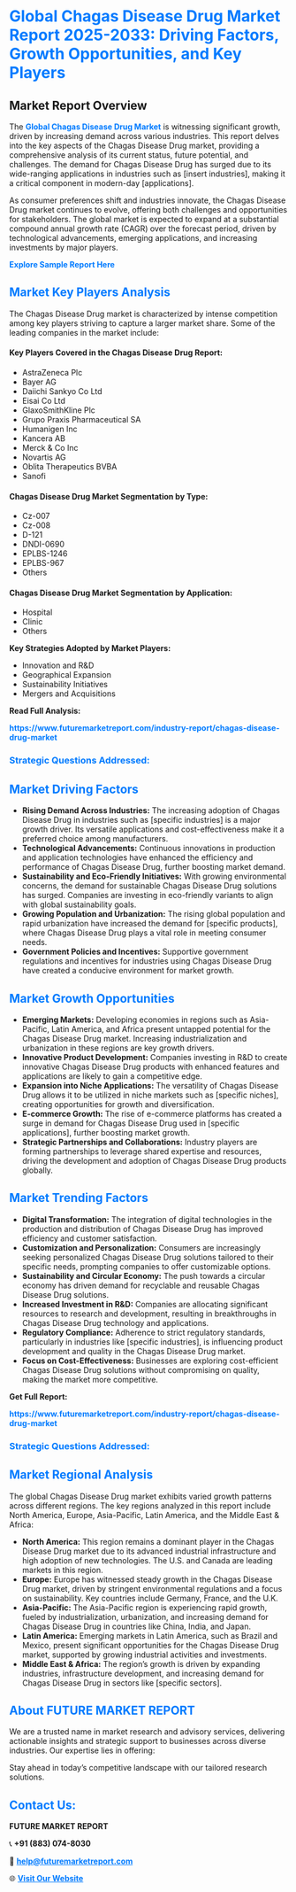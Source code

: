 <h1 style="color: #007BFF;">Global Chagas Disease Drug Market Report 2025-2033: Driving Factors, Growth Opportunities, and Key Players</h1>

<section id="overview">
<h2>Market Report Overview</h2>
<p>The <a href="https://www.futuremarketreport.com/industry-report/chagas-disease-drug-market" style="color: #007BFF; text-decoration: none;"><strong>Global Chagas Disease Drug Market</strong></a> is witnessing significant growth, driven by increasing demand across various industries. This report delves into the key aspects of the Chagas Disease Drug market, providing a comprehensive analysis of its current status, future potential, and challenges. The demand for Chagas Disease Drug has surged due to its wide-ranging applications in industries such as [insert industries], making it a critical component in modern-day [applications].</p>
<p>As consumer preferences shift and industries innovate, the Chagas Disease Drug market continues to evolve, offering both challenges and opportunities for stakeholders. The global market is expected to expand at a substantial compound annual growth rate (CAGR) over the forecast period, driven by technological advancements, emerging applications, and increasing investments by major players.</p>
</section>

<section id="overview">
<p><a href="https://www.futuremarketreport.com/request-sample/reportId=54539" style="color: #007BFF; text-decoration: none;"><strong>Explore Sample Report Here</strong></a></p>
</section>

<section id="key-players">
<h2 style="color: #007BFF;">Market Key Players Analysis</h2>
<p>The Chagas Disease Drug market is characterized by intense competition among key players striving to capture a larger market share. Some of the leading companies in the market include:</p>
<h4>Key Players Covered in the Chagas Disease Drug Report:</h4>
<ul><li>AstraZeneca Plc</li><li>Bayer AG</li><li>Daiichi Sankyo Co Ltd</li><li>Eisai Co Ltd</li><li>GlaxoSmithKline Plc</li><li>Grupo Praxis Pharmaceutical SA</li><li>Humanigen Inc</li><li>Kancera AB</li><li>Merck &amp; Co Inc</li><li>Novartis AG</li><li>Oblita Therapeutics BVBA</li><li>Sanofi</li></ul>
<h4>Chagas Disease Drug Market Segmentation by Type:</h4>
<ul><li>Cz-007</li><li>Cz-008</li><li>D-121</li><li>DNDI-0690</li><li>EPLBS-1246</li><li>EPLBS-967</li><li>Others</li></ul>

<h4>Chagas Disease Drug Market Segmentation by Application:</h4>
<ul><li>Hospital</li><li>Clinic</li><li>Others</li></ul>
<p><strong>Key Strategies Adopted by Market Players:</strong></p>
<ul>
<li>Innovation and R&D</li>
<li>Geographical Expansion</li>
<li>Sustainability Initiatives</li>
<li>Mergers and Acquisitions</li>
</ul>
</section>

<section>
<p><strong>Read Full Analysis: </strong></p><a href="https://www.futuremarketreport.com/industry-report/chagas-disease-drug-market" style="color: #007BFF; text-decoration: none;"><strong>https://www.futuremarketreport.com/industry-report/chagas-disease-drug-market</strong></a>
<h3 style="color: #007BFF;">Strategic Questions Addressed:</h3>
</section>

<section id="driving-factors">
<h2 style="color: #007BFF;">Market Driving Factors</h2>
<ul>
<li><strong>Rising Demand Across Industries:</strong> The increasing adoption of Chagas Disease Drug in industries such as [specific industries] is a major growth driver. Its versatile applications and cost-effectiveness make it a preferred choice among manufacturers.</li>
<li><strong>Technological Advancements:</strong> Continuous innovations in production and application technologies have enhanced the efficiency and performance of Chagas Disease Drug, further boosting market demand.</li>
<li><strong>Sustainability and Eco-Friendly Initiatives:</strong> With growing environmental concerns, the demand for sustainable Chagas Disease Drug solutions has surged. Companies are investing in eco-friendly variants to align with global sustainability goals.</li>
<li><strong>Growing Population and Urbanization:</strong> The rising global population and rapid urbanization have increased the demand for [specific products], where Chagas Disease Drug plays a vital role in meeting consumer needs.</li>
<li><strong>Government Policies and Incentives:</strong> Supportive government regulations and incentives for industries using Chagas Disease Drug have created a conducive environment for market growth.</li>
</ul>
</section>

<section id="growth-opportunities">
<h2 style="color: #007BFF;">Market Growth Opportunities</h2>
<ul>
<li><strong>Emerging Markets:</strong> Developing economies in regions such as Asia-Pacific, Latin America, and Africa present untapped potential for the Chagas Disease Drug market. Increasing industrialization and urbanization in these regions are key growth drivers.</li>
<li><strong>Innovative Product Development:</strong> Companies investing in R&D to create innovative Chagas Disease Drug products with enhanced features and applications are likely to gain a competitive edge.</li>
<li><strong>Expansion into Niche Applications:</strong> The versatility of Chagas Disease Drug allows it to be utilized in niche markets such as [specific niches], creating opportunities for growth and diversification.</li>
<li><strong>E-commerce Growth:</strong> The rise of e-commerce platforms has created a surge in demand for Chagas Disease Drug used in [specific applications], further boosting market growth.</li>
<li><strong>Strategic Partnerships and Collaborations:</strong> Industry players are forming partnerships to leverage shared expertise and resources, driving the development and adoption of Chagas Disease Drug products globally.</li>
</ul>
</section>

<section id="trending-factors">
<h2 style="color: #007BFF;">Market Trending Factors</h2>
<ul>
<li><strong>Digital Transformation:</strong> The integration of digital technologies in the production and distribution of Chagas Disease Drug has improved efficiency and customer satisfaction.</li>
<li><strong>Customization and Personalization:</strong> Consumers are increasingly seeking personalized Chagas Disease Drug solutions tailored to their specific needs, prompting companies to offer customizable options.</li>
<li><strong>Sustainability and Circular Economy:</strong> The push towards a circular economy has driven demand for recyclable and reusable Chagas Disease Drug solutions.</li>
<li><strong>Increased Investment in R&D:</strong> Companies are allocating significant resources to research and development, resulting in breakthroughs in Chagas Disease Drug technology and applications.</li>
<li><strong>Regulatory Compliance:</strong> Adherence to strict regulatory standards, particularly in industries like [specific industries], is influencing product development and quality in the Chagas Disease Drug market.</li>
<li><strong>Focus on Cost-Effectiveness:</strong> Businesses are exploring cost-efficient Chagas Disease Drug solutions without compromising on quality, making the market more competitive.</li>
</ul>
</section>

<section>
<p><strong>Get Full Report: </strong></p><a href="https://www.futuremarketreport.com/industry-report/chagas-disease-drug-market" style="color: #007BFF; text-decoration: none;"><strong>https://www.futuremarketreport.com/industry-report/chagas-disease-drug-market</strong></a>
<h3 style="color: #007BFF;">Strategic Questions Addressed:</h3>
</section>


<section id="regional-analysis">
<h2 style="color: #007BFF;">Market Regional Analysis</h2>
<p>The global Chagas Disease Drug market exhibits varied growth patterns across different regions. The key regions analyzed in this report include North America, Europe, Asia-Pacific, Latin America, and the Middle East & Africa:</p>
<ul>
<li><strong>North America:</strong> This region remains a dominant player in the Chagas Disease Drug market due to its advanced industrial infrastructure and high adoption of new technologies. The U.S. and Canada are leading markets in this region.</li>
<li><strong>Europe:</strong> Europe has witnessed steady growth in the Chagas Disease Drug market, driven by stringent environmental regulations and a focus on sustainability. Key countries include Germany, France, and the U.K.</li>
<li><strong>Asia-Pacific:</strong> The Asia-Pacific region is experiencing rapid growth, fueled by industrialization, urbanization, and increasing demand for Chagas Disease Drug in countries like China, India, and Japan.</li>
<li><strong>Latin America:</strong> Emerging markets in Latin America, such as Brazil and Mexico, present significant opportunities for the Chagas Disease Drug market, supported by growing industrial activities and investments.</li>
<li><strong>Middle East & Africa:</strong> The region’s growth is driven by expanding industries, infrastructure development, and increasing demand for Chagas Disease Drug in sectors like [specific sectors].</li>
</ul>
</section>

<footer>
<h2 style="color: #007BFF;">About FUTURE MARKET REPORT</h2>
<p>We are a trusted name in market research and advisory services, delivering actionable insights and strategic support to businesses across diverse industries. Our expertise lies in offering:</p>

<p>Stay ahead in today’s competitive landscape with our tailored research solutions.</p>

<h2 style="color: #007BFF;">Contact Us:</h2>
<p><strong>FUTURE MARKET REPORT</strong></p>
<p>📞 <strong>+91 (883) 074-8030</strong></p>
<p>📧 <strong><a href="mailto:help@futuremarketreport.com" style="color: #007BFF;">help@futuremarketreport.com</a></strong></p>
<p>🌐 <strong><a href="https://www.futuremarketreport.com/" style="color: #007BFF;">Visit Our Website</a></strong></p>
</footer>